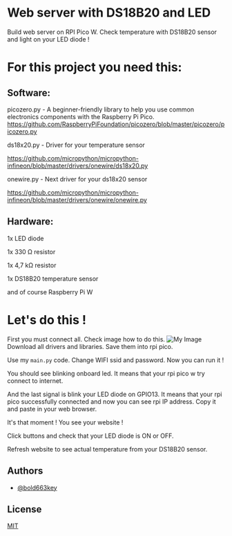 

# Web server with DS18B20 and LED 

Build web server on RPI Pico W. Check temperature with DS18B20 sensor and light on your LED diode !


# For this project you need this:
## Software:
picozero.py - A beginner-friendly library to help you use common electronics components with the Raspberry Pi Pico. 
https://github.com/RaspberryPiFoundation/picozero/blob/master/picozero/picozero.py

ds18x20.py - Driver for your temperature sensor

https://github.com/micropython/micropython-infineon/blob/master/drivers/onewire/ds18x20.py

onewire.py - Next driver for your ds18x20 sensor

https://github.com/micropython/micropython-infineon/blob/master/drivers/onewire/onewire.py

## Hardware:
1x LED diode

1x 330 Ω resistor

1x 4,7 kΩ resistor

1x DS18B20 temperature sensor

and of course Raspberry Pi W

# Let's do this !

First you must connect all. Check image how to do this. 
![My Image](.png)
Download all drivers and libraries. Save them into rpi pico.

Use my `main.py` code. Change WIFI ssid and password. Now you can run it ! 

You should see blinking onboard led. It means that your rpi pico w try connect to internet. 

And the last signal is blink your LED diode on GPIO13. It means that your rpi pico successfully connected and now you can see rpi IP address. Copy it and paste in your web browser. 

It's that moment ! You see your website ! 

Click buttons and check that your LED diode is ON or OFF. 

Refresh website to see actual temperature from your DS18B20 sensor.
## Authors

- [@bold663key](https://www.github.com/bold663key)


## License

[MIT](https://choosealicense.com/licenses/mit/)

